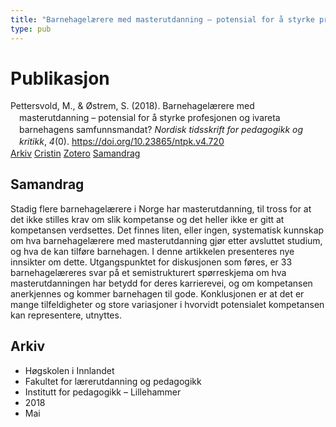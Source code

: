 ```yaml
---
title: "Barnehagelærere med masterutdanning – potensial for å styrke profesjonen og ivareta barnehagens samfunnsmandat?"
type: pub
---
```

<h1>Publikasjon</h1>
<article id="csl-bib-container-KYJV29UA" class="csl-bib-container">
  <div class="csl-bib-body" style="line-height: 1.35; padding-left: 1em; text-indent:-1em;">
  <div class="csl-entry">Pettersvold, M., &amp; &#xD8;strem, S. (2018). Barnehagel&#xE6;rere med masterutdanning &#x2013; potensial for &#xE5; styrke profesjonen og ivareta barnehagens samfunnsmandat? <i>Nordisk tidsskrift for pedagogikk og kritikk</i>, <i>4</i>(0). <a href="https://doi.org/10.23865/ntpk.v4.720">https://doi.org/10.23865/ntpk.v4.720</a></div>
</div>
  <div class="csl-bib-buttons">
    <a href="#taxonomy-article-KYJV29UA" class="csl-bib-button">Arkiv</a>
    <a href="https://app.cristin.no/results/show.jsf?id=1587066" alt="Cristin URL" class="csl-bib-button">Cristin</a>
    <a href="http://zotero.org/groups/5022929/items/KYJV29UA" alt="Zotero URL" class="csl-bib-button">Zotero</a>
    <a href="#abstract-article-KYJV29UA" class="csl-bib-button">Samandrag</a>
  </div>
  <div id="csl-bib-meta-container-KYJV29UA"></div>
</article>
<div id="csl-bib-meta-KYJV29UA" class="csl-bib-meta">
  <article id="abstract-article-KYJV29UA" class="abstract-article">
    <h1>Samandrag</h1>
    Stadig flere barnehagelærere i Norge har masterutdanning, til tross for at det ikke stilles krav om 
slik kompetanse og det heller ikke er gitt at kompetansen verdsettes. Det finnes liten, eller ingen, 
systematisk kunnskap om hva barnehagelærere med masterutdanning gjør etter avsluttet studium, 
og hva de kan tilføre barnehagen. I denne artikkelen presenteres nye innsikter om dette. 
Utgangspunktet for diskusjonen som føres, er 33 barnehagelæreres svar på et semistrukturert 
spørreskjema om hva masterutdanningen har betydd for deres karrierevei, og om kompetansen 
anerkjennes og kommer barnehagen til gode. Konklusjonen er at det er mange tilfeldigheter og 
store variasjoner i hvorvidt potensialet kompetansen kan representere, utnyttes.
  </article>
  <article id="taxonomy-article-KYJV29UA" class="taxonomy-article">
    <h1>Arkiv</h1>
    <ul>
      <li>Høgskolen i Innlandet</li>
      <li>Fakultet for lærerutdanning og pedagogikk</li>
      <li>Institutt for pedagogikk – Lillehammer</li>
      <li>2018</li>
      <li>Mai</li>
    </ul>
  </article>
</div>
